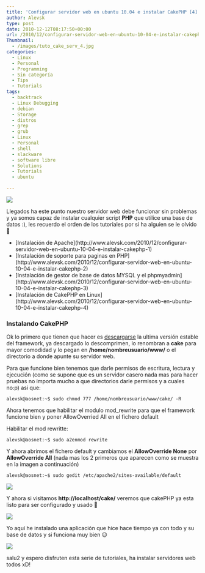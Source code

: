 ```yaml
---
title: 'Configurar servidor web en ubuntu 10.04 e instalar CakePHP [4]'
author: Alevsk
type: post
date: 2010-12-12T08:17:50+00:00
url: /2010/12/configurar-servidor-web-en-ubuntu-10-04-e-instalar-cakephp-4/
Thumbnail:
  - /images/tuto_cake_serv_4.jpg
categories:
  - Linux
  - Personal
  - Programming
  - Sin categoría
  - Tips
  - Tutorials
tags:
  - backtrack
  - Linux Debugging
  - debian
  - Storage
  - distros
  - grep
  - grub
  - Linux
  - Personal
  - shell
  - slackware
  - software libre
  - Solutions
  - Tutorials
  - ubuntu

---
```

![](/images/cake_info.jpg)

Llegados ha este punto nuestro servidor web debe funcionar sin problemas y ya somos capaz de instalar cualquier script **PHP** que utilice una base de datos :), les recuerdo el orden de los tutoriales por si ha alguien se le olvido 🙂

<div class="demobox" style="height: auto;">
<ul>
<li>
[Instalación de Apache](http://www.alevsk.com/2010/12/configurar-servidor-web-en-ubuntu-10-04-e-instalar-cakephp-1)
</li>
<li>
[Instalación de soporte para paginas en PHP](http://www.alevsk.com/2010/12/configurar-servidor-web-en-ubuntu-10-04-e-instalar-cakephp-2)
</li>
<li>
[Instalación de gestor de base de datos MYSQL y el phpmyadmin](http://www.alevsk.com/2010/12/configurar-servidor-web-en-ubuntu-10-04-e-instalar-cakephp-3)
</li>
<li>
[Instalación de CakePHP en Linux](http://www.alevsk.com/2010/12/configurar-servidor-web-en-ubuntu-10-04-e-instalar-cakephp-4)
</li>
</ul>
</div>

### Instalando **CakePHP**

Ok lo primero que tienen que hacer es [descargarse][1] la ultima versión estable del framework, ya descargado lo descomprimen, lo renombran a **cake** para mayor comodidad y lo pegan en **/home/nombreusuario/www/** o el directorio a donde apunte su servidor web.

Para que funcione bien tenemos que darle permisos de escritura, lectura y ejecución (como se supone que es un servidor casero nada mas para hacer pruebas no importa mucho a que directorios darle permisos y a cuales no:p) asi que:

```Transact-SQL
alevsk@aosnet:~$ sudo chmod 777 /home/nombreusuario/www/cake/ -R
```

Ahora tenemos que habilitar el modulo mod_rewrite para que el framework funcione bien y poner AllowOverried All en el fichero default

Habilitar el mod rewritte:

```Transact-SQL
alevsk@aosnet:~$ sudo a2enmod rewrite
```

Y ahora abrimos el fichero default y cambiamos el **AllowOverride None** por **AllowOverride All** (nada mas los 2 primeros que aparecen como se muestra en la imagen a continuación)

```Transact-SQL
alevsk@aosnet:~$ sudo gedit /etc/apache2/sites-available/default
```
![](/images/apache_default.png) 

Y ahora si visitamos **http://localhost/cake/** veremos que cakePHP ya esta listo para ser configurado y usado 🙂

![](/images/cake_example.png) 

Yo aquí he instalado una aplicación que hice hace tiempo ya con todo y su base de datos y si funciona muy bien 😉

![](/images/dae_example.png) 

salu2 y espero disfruten esta serie de tutoriales, ha instalar servidores web todos xD!

 [1]: https://github.com/cakephp/cakephp/downloads
